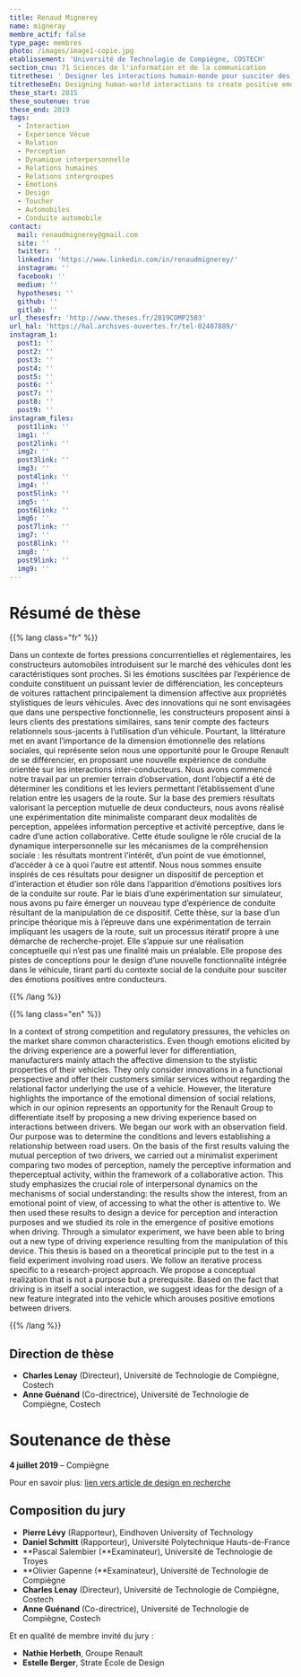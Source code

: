 ```yaml
---
title: Renaud Mignerey
name: migneray
membre_actif: false
type_page: membres
photo: /images/image1-copie.jpg
etablissement: 'Université de Technologie de Compiègne, COSTECH'
section_cnu: 71 Sciences de l'information et de la communication
titrethese: ' Designer les interactions humain-monde pour susciter des émotions positives : application à l’automobile'
titretheseEn: Designing human-world interactions to create positive emotions
these_start: 2015
these_soutenue: true
these_end: 2019
tags:
  - Interaction
  - Expérience Vécue
  - Relation
  - Perception
  - Dynamique interpersonnelle
  - Relations humaines
  - Relations intergroupes
  - Émotions
  - Design
  - Toucher
  - Automobiles
  - Conduite automobile
contact:
  mail: renaudmignerey@gmail.com
  site: ''
  twitter: ''
  linkedin: 'https://www.linkedin.com/in/renaudmignerey/'
  instagram: ''
  facebook: ''
  medium: ''
  hypotheses: ''
  github: ''
  gitlab: ''
url_thesesfr: 'http://www.theses.fr/2019COMP2503'
url_hal: 'https://hal.archives-ouvertes.fr/tel-02407889/'
instagram_1:
  post1: ''
  post2: ''
  post3: ''
  post4: ''
  post5: ''
  post6: ''
  post7: ''
  post8: ''
  post9: ''
instagram_files:
  post1link: ''
  img1: ''
  post2link: ''
  img2: ''
  post3link: ''
  img3: ''
  post4link: ''
  img4: ''
  post5link: ''
  img5: ''
  post6link: ''
  img6: ''
  post7link: ''
  img7: ''
  post8link: ''
  img8: ''
  post9link: ''
  img9: ''
---
```


<!-- Supprimer les parties non remplies (supprimer les blocks de lang s'il n'y a pas deux langues). Tu es libre d'ajouter ce que tu veux à cette partie -->

# Résumé de thèse

{{% lang class="fr" %}}

Dans un contexte de fortes pressions concurrentielles et réglementaires, les constructeurs automobiles introduisent sur le marché des véhicules dont les caractéristiques sont proches. Si les émotions suscitées par l’expérience de conduite constituent un puissant levier de différenciation, les concepteurs de voitures rattachent principalement la dimension affective aux propriétés stylistiques de leurs véhicules. Avec des innovations qui ne sont envisagées que dans une perspective fonctionnelle, les constructeurs proposent ainsi à leurs clients des prestations similaires, sans tenir compte des facteurs relationnels sous-jacents à l’utilisation d’un véhicule. Pourtant, la littérature met en avant l’importance de la dimension émotionnelle des relations sociales, qui représente selon nous une opportunité pour le Groupe Renault de se différencier, en proposant une nouvelle expérience de conduite orientée sur les interactions inter-conducteurs. Nous avons commencé notre travail par un premier terrain d’observation, dont l’objectif a été de déterminer les conditions et les leviers permettant l’établissement d’une relation entre les usagers de la route. Sur la base des premiers résultats valorisant la perception mutuelle de deux conducteurs, nous avons réalisé une expérimentation dite minimaliste comparant deux modalités de perception, appelées information perceptive et activité perceptive, dans le cadre d’une action collaborative. Cette étude souligne le rôle crucial de la dynamique interpersonnelle sur les mécanismes de la compréhension sociale : les résultats montrent l’intérêt, d’un point de vue émotionnel, d’accéder à ce à quoi l’autre est attentif. Nous nous sommes ensuite inspirés de ces résultats pour designer un dispositif de perception et d’interaction et étudier son rôle dans l’apparition d’émotions positives lors de la conduite sur route. Par le biais d’une expérimentation sur simulateur, nous avons pu faire émerger un nouveau type d’expérience de conduite résultant de la manipulation de ce dispositif. Cette thèse, sur la base d’un principe théorique mis à l’épreuve dans une expérimentation de terrain impliquant les usagers de la route, suit un processus itératif propre à une démarche de recherche-projet. Elle s’appuie sur une réalisation conceptuelle qui n’est pas une finalité mais un préalable. Elle propose des pistes de conceptions pour le design d’une nouvelle fonctionnalité intégrée dans le véhicule, tirant parti du contexte social de la conduite pour susciter des émotions positives entre conducteurs.

{{% /lang %}}

{{% lang class="en" %}}

In a context of strong competition and regulatory pressures, the vehicles on the market share common characteristics. Even though emotions elicited by the driving experience are a powerful lever for differentiation, manufacturers mainly attach the affective dimension to the stylistic properties of their vehicles. They only consider innovations in a functional perspective and offer their customers similar services without regarding the relational factor underlying the use of a vehicle. However, the literature highlights the importance of the emotional dimension of social relations, which in our opinion represents an opportunity for the Renault Group to differentiate itself by proposing a new driving experience based on interactions between drivers. We began our work with an observation field. Our purpose was to determine the conditions and levers establishing a relationship between road users. On the basis of the first results valuing the mutual perception of two drivers, we carried out a minimalist experiment comparing two modes of perception, namely the perceptive information and theperceptual activity, within the framework of a collaborative action. This study emphasizes the crucial role of interpersonal dynamics on the mechanisms of social understanding: the results show the interest, from an emotional point of view, of accessing to what the other is attentive to. We then used these results to design a device for perception and interaction purposes and we studied its role in the emergence of positive emotions when driving. Through a simulator experiment, we have been able to bring out a new type of driving experience resulting from the manipulation of this device. This thesis is based on a theoretical principle put to the test in a field experiment involving road users. We follow an iterative process specific to a research-project approach. We propose a conceptual realization that is not a purpose but a prerequisite. Based on the fact that driving is in itself a social interaction, we suggest ideas for the design of a new feature integrated into the vehicle which arouses positive emotions between drivers.

{{% /lang %}}

## Direction de thèse

* **Charles Lenay** (Directeur), Université de Technologie de Compiègne, Costech
* **Anne Guénand** (Co-directrice), Université de Technologie de Compiègne, Costech

# Soutenance de thèse

**4 juillet 2019** – Compiègne

Pour en savoir plus: [lien vers article de design en recherche]()

## Composition du jury

* **Pierre Lévy** (Rapporteur), Eindhoven University of Technology
* **Daniel Schmitt** (Rapporteur), Université Polytechnique Hauts-de-France
* \*\*Pascal Salembier (\*\*Examinateur), Université de Technologie de Troyes
* \*\*Olivier Gapenne (\*\*Examinateur), Université de Technologie de Compiègne
* **Charles Lenay** (Directeur), Université de Technologie de Compiègne, Costech
* **Anne Guénand** (Co-directrice), Université de Technologie de Compiègne, Costech

Et en qualité de membre invité du jury :

* **Nathie Herbeth**, Groupe Renault
* **Estelle Berger**, Strate École de Design
